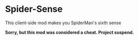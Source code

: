 # Spider-Sense
This client-side mod makes you SpiderMan's sixth sense

**Sorry, but this mod was considered a cheat. Project suspend.**
